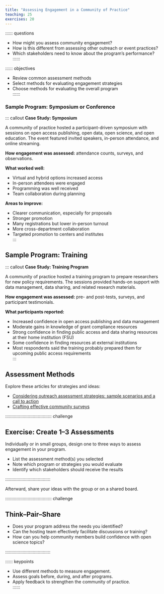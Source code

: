```yaml
---
title: "Assessing Engagement in a Community of Practice"
teaching: 25
exercises: 20
---
```


:::::: questions
- How might you assess community engagement?  
- How is this different from assessing other outreach or event practices?  
- Which stakeholders need to know about the program’s performance?  
::::::

:::::: objectives
- Review common assessment methods  
- Select methods for evaluating engagement strategies  
- Choose methods for evaluating the overall program  
::::::

### Sample Program: Symposium or Conference  

::: callout
**Case Study: Symposium**  

A community of practice hosted a participant-driven symposium with sessions on open access publishing, open data, open science, and open education. The event featured invited speakers, in-person attendance, and online streaming.  

**How engagement was assessed:** attendance counts, surveys, and observations.  

**What worked well:**  
- Virtual and hybrid options increased access  
- In-person attendees were engaged  
- Programming was well received  
- Team collaboration during planning  

**Areas to improve:**  
- Clearer communication, especially for proposals  
- Stronger promotion  
- Many registrations but lower in-person turnout  
- More cross-department collaboration  
- Targeted promotion to centers and institutes  
:::

## Sample Program: Training  

::: callout
**Case Study: Training Program**  

A community of practice hosted a training program to prepare researchers for new policy requirements. The sessions provided hands-on support with data management, data sharing, and related research materials.  

**How engagement was assessed:** pre- and post-tests, surveys, and participant testimonials.  

**What participants reported:**  
- Increased confidence in open access publishing and data management  
- Moderate gains in knowledge of grant compliance resources  
- Strong confidence in finding public access and data sharing resources at their home institution (FSU)  
- Some confidence in finding resources at external institutions  
- Most respondents said the training probably prepared them for upcoming public access requirements  
:::

## Assessment Methods  

Explore these articles for strategies and ideas:  

- [Considering outreach assessment strategies: sample scenarios and a call to action](https://www.inthelibrarywiththeleadpipe.org/2016/considering-outreach-assessment-strategies-sample-scenarios-and-a-call-to-action/)  
- [Crafting effective community surveys](https://www.cscce.org/2019/06/24/crafting-effective-community-surveys/)  

::::::::::::::::::::::::::::::::::::: challenge

## Exercise: Create 1–3 Assessments  

Individually or in small groups, design one to three ways to assess engagement in your program.  

- List the assessment method(s) you selected  
- Note which program or strategies you would evaluate  
- Identify which stakeholders should receive the results  

::::::::::::::::::::::::::::::::::::

Afterward, share your ideas with the group or on a shared board.  

::::::::::::::::::::::::::::::::::::: challenge

## Think–Pair–Share  

- Does your program address the needs you identified?  
- Can the hosting team effectively facilitate discussions or training?  
- How can you help community members build confidence with open science topics?  

::::::::::::::::::::::::::::::::::::

:::::: keypoints
- Use different methods to measure engagement.  
- Assess goals before, during, and after programs.  
- Apply feedback to strengthen the community of practice.  
::::::



